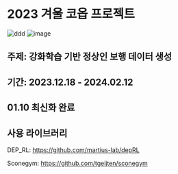 # 2023 겨울 코옵 프로젝트
![ddd](https://github.com/sepengsu/winter_co_op/assets/111292354/3573eb4b-9ff7-4211-93a5-1ca8cbd39391)
![image](https://github.com/sepengsu/winter_co_op/assets/111292354/d245bc9d-b782-4b3d-b122-101104a1ab95)
## 주제: 강화학습 기반 정상인 보행 데이터 생성 
## 기간: 2023.12.18 - 2024.02.12
## 01.10 최신화 완료




## 사용 라이브러리


DEP_RL: https://github.com/martius-lab/depRL

Sconegym: https://github.com/tgeijten/sconegym